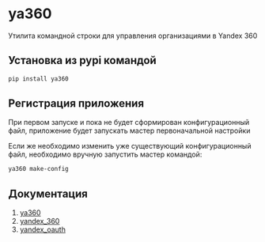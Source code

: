 # ya360

Утилита командной строки для управления организациями в Yandex 360

## Установка из pypi командой

```bash
pip install ya360
```

## Регистрация приложения

При первом запуске и пока не будет сформирован конфигурационный файл,
приложение будет запускать мастер первоначальной настройки

Если же необходимо изменить уже существующий конфигурационный файл, необходимо вручную запустить мастер командой:

```bash
ya360 make-config
```

## Документация

1. [ya360](https://ya360.readthedocs.io/)
2. [yandex_360](https://yandex-360.readthedocs.io/)
3. [yandex_oauth](https://yandex-oauth.readthedocs.io/)
